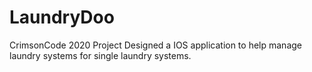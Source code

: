# LaundryDoo

CrimsonCode 2020 Project
Designed a IOS application to help manage laundry systems for single laundry systems. 

